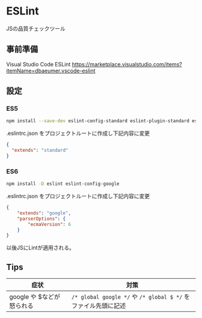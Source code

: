 # ESLint

JSの品質チェックツール

## 事前準備

Visual Studio Code ESLint
https://marketplace.visualstudio.com/items?itemName=dbaeumer.vscode-eslint

## 設定

### ES5

```bash
npm install --save-dev eslint-config-standard eslint-plugin-standard eslint-plugin-promise eslint-plugin-import eslint-plugin-node
```

.eslintrc.json をプロジェクトルートに作成し下記内容に変更
```json
{
  "extends": "standard"
}
```

### ES6

```bash
npm install -D eslint eslint-config-google
```

.eslintrc.json をプロジェクトルートに作成し下記内容に変更
```json
{
    "extends": "google",
    "parserOptions": {
        "ecmaVersion": 6
    }
}
```

以後JSにLintが適用される。

## Tips

症状|対策
---|---
google や $などが怒られる|`/* global google */` や `/* global $ */` をファイル先頭に記述